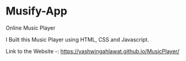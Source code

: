 # Musify-App
Online Music Player

I Built this Music Player using HTML, CSS and Javascript.

Link to the Website -: https://yashwingahlawat.github.io/MusicPlayer/
